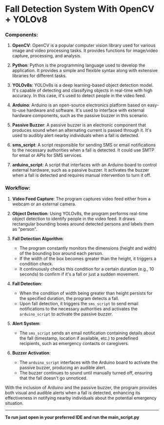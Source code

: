 # Fall Detection System With OpenCV + YOLOv8

### Components:

1. **OpenCV**: OpenCV is a popular computer vision library used for various image and video processing tasks. It provides functions for image/video capture, processing, and analysis.

2. **Python**: Python is the programming language used to develop the application. It provides a simple and flexible syntax along with extensive libraries for different tasks.

3. **YOLOv8s**: YOLOv8s is a deep learning-based object detection model. It's capable of detecting and classifying objects in real-time with high accuracy. In this case, it's used to detect people in the video feed.

4. **Arduino**: Arduino is an open-source electronics platform based on easy-to-use hardware and software. It's used to interface with external hardware components, such as the passive buzzer in this scenario.

5. **Passive Buzzer**: A passive buzzer is an electronic component that produces sound when an alternating current is passed through it. It's used to audibly alert nearby individuals when a fall is detected.

6. **sms_script**: A script responsible for sending SMS or email notifications to the necessary authorities when a fall is detected. It could use SMTP for email or APIs for SMS services.

7. **arduino_script**: A script that interfaces with an Arduino board to control external hardware, such as a passive buzzer. It activates the buzzer when a fall is detected and requires manual intervention to turn it off.

### Workflow:

1. **Video Feed Capture**: The program captures video feed either from a webcam or an external camera.

2. **Object Detection**: Using YOLOv8s, the program performs real-time object detection to identify people in the video feed. It draws rectangular bounding boxes around detected persons and labels them as "person".

3. **Fall Detection Algorithm**:
   - The program constantly monitors the dimensions (height and width) of the bounding box around each person.
   - If the width of the box becomes greater than the height, it triggers a condition check.
   - It continuously checks this condition for a certain duration (e.g., 10 seconds) to confirm if it's a fall or just a sudden movement.

4. **Fall Detection**:
   - When the condition of width being greater than height persists for the specified duration, the program detects a fall.
   - Upon fall detection, it triggers the `sms_script` to send email notifications to the necessary authorities and activates the `arduino_script` to activate the passive buzzer.

5. **Alert System**:
   - The `sms_script` sends an email notification containing details about the fall (timestamp, location if available, etc.) to predefined recipients, such as emergency contacts or caregivers.

6. **Buzzer Activation**:
   - The `arduino_script` interfaces with the Arduino board to activate the passive buzzer, producing an audible alert.
   - The buzzer continues to sound until manually turned off, ensuring that the fall doesn't go unnoticed.

With the inclusion of Arduino and the passive buzzer, the program provides both visual and audible alerts when a fall is detected, enhancing its effectiveness in notifying nearby individuals about the potential emergency situation.

---
**To run just open in your preferred IDE and run the main_script.py**
